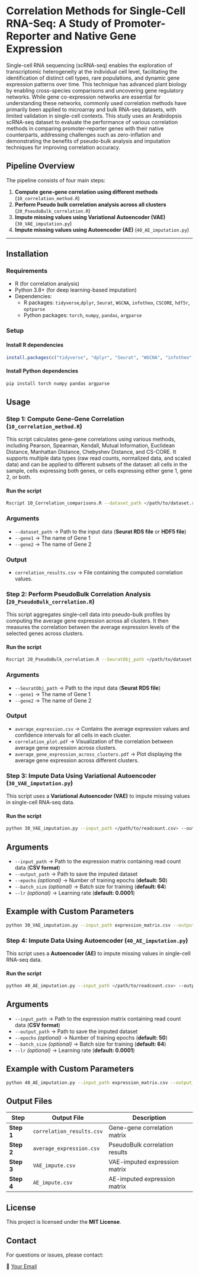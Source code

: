 # Correlation Methods for Single-Cell RNA-Seq: A Study of Promoter-Reporter and Native Gene Expression

Single-cell RNA sequencing (scRNA-seq) enables the exploration of transcriptomic heterogeneity at the individual cell level, facilitating the identification of distinct cell types, rare populations, and dynamic gene expression patterns over time. This technique has advanced plant biology by enabling cross-species comparisons and uncovering gene regulatory networks. While gene co-expression networks are essential for understanding these networks, commonly used correlation methods have primarily been applied to microarray and bulk RNA-seq datasets, with limited validation in single-cell contexts. This study uses an Arabidopsis scRNA-seq dataset to evaluate the performance of various correlation methods in comparing promoter-reporter genes with their native counterparts, addressing challenges such as zero-inflation and demonstrating the benefits of pseudo-bulk analysis and imputation techniques for improving correlation accuracy.

## Pipeline Overview
The pipeline consists of four main steps:

1. **Compute gene-gene correlation using different methods** (`10_correlation_method.R`)
2. **Perform Pseudo bulk correlation analysis across all clusters** (`20_PseudoBulk_correlation.R`)
3. **Impute missing values using Variational Autoencoder (VAE)** (`30_VAE_imputation.py`)
4. **Impute missing values using Autoencoder (AE)** (`40_AE_imputation.py`)

---

## Installation
### Requirements
- R (for correlation analysis)
- Python 3.8+ (for deep learning-based imputation)
- Dependencies:
  - R packages: `tidyverse`,`dplyr`,  `Seurat`, `WGCNA`, `infotheo`, `CSCORE`, `hdf5r`, `optparse`
  - Python packages: `torch`, `numpy`, `pandas`, `argparse`

### Setup
#### Install R dependencies
```r
install.packages(c("tidyverse", "dplyr", "Seurat", "WGCNA", "infotheo", "CSCORE", "hdf5r", "optparse"))
```

#### Install Python dependencies
```bash
pip install torch numpy pandas argparse
```

## Usage

### **Step 1: Compute Gene-Gene Correlation (`10_correlation_method.R`)**
This script calculates gene-gene correlations using various methods, including Pearson, Spearman, Kendall, Mutual Information, Euclidean Distance, Manhattan Distance, Chebyshev Distance, and CS-CORE. It supports multiple data types (raw read counts, normalized data, and scaled data) and can be applied to different subsets of the dataset: all cells in the sample, cells expressing both genes, or cells expressing either gene 1, gene 2, or both.

#### **Run the script**
```bash
Rscript 10_Correlation_comparisons.R --dataset_path </path/to/dataset.rds or /path/to/dataset.h5> --gene1 <gene1> --gene2 <gene2>
```

### **Arguments**
- `--dataset_path` → Path to the input data (**Seurat RDS file** or **HDF5 file**)
- `--gene1` → The name of Gene 1
- `--gene2` → The name of Gene 2

### **Output**
- `correlation_results.csv` → File containing the computed correlation values.


### **Step 2: Perform PseudoBulk Correlation Analysis (`20_PseudoBulk_correlation.R`)**
This script aggregates single-cell data into pseudo-bulk profiles by computing the average gene expression across all clusters. It then measures the correlation between the average expression levels of the selected genes across clusters.

#### **Run the script**
```bash
Rscript 20_PseudoBulk_correlation.R --SeuratObj_path </path/to/dataset.rds> --gene1 <gene1> --gene2 <gene2>
```
### **Arguments**
- `--SeuratObj_path` → Path to the input data (**Seurat RDS file**)
- `--gene1` → The name of Gene 1
- `--gene2` → The name of Gene 2

### **Output**
- `average_expression.csv` → Contains the average expression values and confidence intervals for all cells in each cluster.
- `correlation_plot.pdf` → Visualization of the correlation between average gene expression across clusters.
- `average_gene_expression_across_clusters.pdf` → Plot displaying the average gene expression across different clusters.


### **Step 3: Impute Data Using Variational Autoencoder (`30_VAE_imputation.py`)**
This script uses a **Variational Autoencoder (VAE)** to impute missing values in single-cell RNA-seq data.

#### **Run the script**
```bash
python 30_VAE_imputation.py --input_path </path/to/readcount.csv> --output_path </path/to/output.csv>
```
## **Arguments**
- `--input_path` → Path to the expression matrix containing read count data (**CSV format**)
- `--output_path` → Path to save the imputed dataset
- `--epochs` *(optional)* → Number of training epochs (**default: 50**)
- `--batch_size` *(optional)* → Batch size for training (**default: 64**)
- `--lr` *(optional)* → Learning rate (**default: 0.0001**)

## **Example with Custom Parameters**
```bash
python 30_VAE_imputation.py --input_path expression_matrix.csv --output_path VAE_impute.csv --epochs 50 --batch_size 64 --lr 0.0001
```


### **Step 4: Impute Data Using Autoencoder (`40_AE_imputation.py`)**
This script uses a **Autoencoder (AE)** to impute missing values in single-cell RNA-seq data.

#### **Run the script**
```bash
python 40_AE_imputation.py --input_path </path/to/readcount.csv> --output_path </path/to/output.csv>
```
## **Arguments**
- `--input_path` → Path to the expression matrix containing read count data (**CSV format**)
- `--output_path` → Path to save the imputed dataset
- `--epochs` *(optional)* → Number of training epochs (**default: 50**)
- `--batch_size` *(optional)* → Batch size for training (**default: 64**)
- `--lr` *(optional)* → Learning rate (**default: 0.0001**)

## **Example with Custom Parameters**
```bash
python 40_AE_imputation.py --input_path expression_matrix.csv --output_path AE_impute.csv --epochs 50 --batch_size 64 --lr 0.0001
```


## **Output Files**

| Step  | Output File                | Description                          |
|-------|----------------------------|--------------------------------------|
| **Step 1** | `correlation_results.csv`  | Gene-gene correlation matrix        |
| **Step 2** | `average_expression.csv`  | PseudoBulk correlation results      |
| **Step 3** | `VAE_impute.csv`         | VAE-imputed expression matrix       |
| **Step 4** | `AE_impute.csv`          | AE-imputed expression matrix        |

## **License**
This project is licensed under the **MIT License**.


## **Contact**
For questions or issues, please contact:

📧 [Your Email](tnchau@vt.edu)
